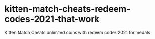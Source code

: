 # kitten-match-cheats-redeem-codes-2021-that-work
Kitten Match Cheats unlimited coins with redeem codes 2021 for medals
